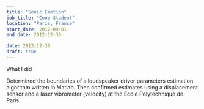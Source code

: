 ```yaml
---
title: "Sonic Emotion"
job_title: "Coop Student"
location: "Paris, France"
start_date: 2012-09-01
end_date: 2012-12-30

date: 2012-12-30
draft: true
---
```


<div><label>
	What I did
</label></div>

Determined the boundaries of a loudspeaker driver parameters estimation algorithm written in Matlab. Then confirmed estimates using a displacement sensor and a laser vibrometer (velocity) at the Ecole Polytechnique de Paris.
